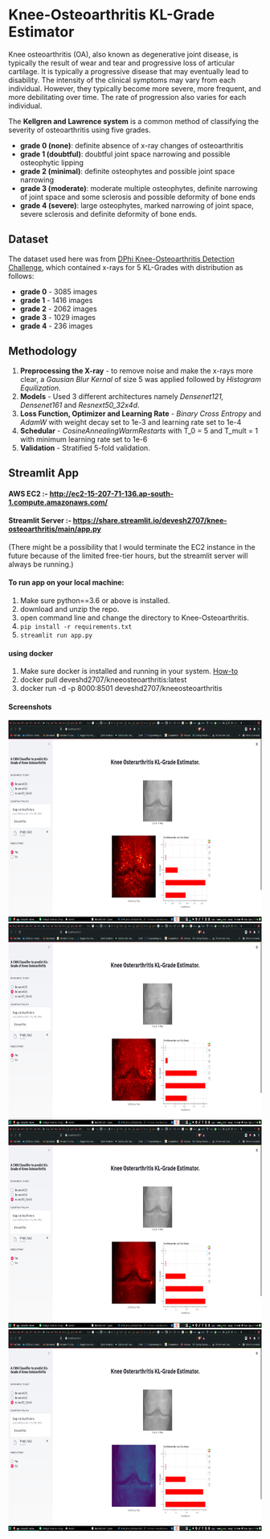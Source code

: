 # Knee-Osteoarthritis KL-Grade Estimator

Knee osteoarthritis (OA), also known as degenerative joint disease, is typically the result of wear and tear and progressive loss of articular cartilage. It is typically a progressive disease that may eventually lead to disability. The intensity of the clinical symptoms may vary from each individual. However, they typically become more severe, more frequent, and more debilitating over time. The rate of progression also varies for each individual.

The **Kellgren and Lawrence system** is a common method of classifying the severity of osteoarthritis using five grades.

- **grade 0 (none)**: definite absence of x-ray changes of osteoarthritis
- **grade 1 (doubtful)**: doubtful joint space narrowing and possible osteophytic lipping
- **grade 2 (minimal)**: definite osteophytes and possible joint space narrowing
- **grade 3 (moderate)**: moderate multiple osteophytes, definite narrowing of joint space and some sclerosis and possible deformity of bone ends
- **grade 4 (severe)**: large osteophytes, marked narrowing of joint space, severe sclerosis and definite deformity of bone ends.

## Dataset

The dataset used here was from [DPhi Knee-Osteoarthritis Detection Challenge]('https://dphi.tech/challenges/data-sprint-35-osteoarthritis-knee-x-ray/81/overview/about'), which contained x-rays for 5 KL-Grades with distribution as follows:

- **grade 0** - 3085 images
- **grade 1** - 1416 images
- **grade 2** - 2062 images
- **grade 3** - 1029 images
- **grade 4** - 236 images

## Methodology

1. **Preprocessing the X-ray** - to remove noise and make the x-rays more clear, a _Gausian Blur Kernal_ of size 5 was applied followed by _Histogram Equilization_.
2. **Models** - Used 3 different architectures namely _Densenet121, Densenet161_ and _Resnext50_32x4d_.
3. **Loss Function, Optimizer and Learning Rate** - _Binary Cross Entropy_ and _AdamW_ with weight decay set to 1e-3 and learning rate set to 1e-4
4. **Schedular** - _CosineAnnealingWarmRestarts_ with T_0 = 5 and T_mult = 1 with minimum learning rate set to 1e-6
5. **Validation** - Stratified 5-fold validation.

## Streamlit App

#### AWS EC2 :- http://ec2-15-207-71-136.ap-south-1.compute.amazonaws.com/

#### Streamlit Server :- https://share.streamlit.io/devesh2707/knee-osteoarthritis/main/app.py

(There might be a possibility that I would terminate the EC2 instance in the future because of the limited free-tier hours, but the streamlit server will always be running.)

#### To run app on your local machine:

1. Make sure python==3.6 or above is installed.
2. download and unzip the repo.
3. open command line and change the directory to Knee-Osteoarthritis.
4. `pip install -r requirements.txt`
5. `streamlit run app.py`

#### using docker

1. Make sure docker is installed and running in your system. [How-to](https://docs.docker.com/get-started/)
2. docker pull deveshd2707/kneeosteoarthritis:latest
3. docker run -d -p 8000:8501 deveshd2707/kneeosteoarthritis

#### Screenshots

<center><img src= "./images/app_1.jpg" width="800px", height="400px"/></center>

<center><img src= "./images/app_2.jpg" width="800px", height="400px"/></center>

<center><img src= "./images/app_3.jpg" width="800px", height="400px"/></center>

<center><img src= "./images/app_4.jpg" width="800px", height="400px"/></center>
